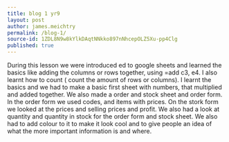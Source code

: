 ```yaml
---
title: blog 1 yr9
layout: post
author: james.meichtry
permalink: /blog-1/
source-id: 1ZDL8N9w8kYlkDAqtNNkko897nNhcepOLZ5Xu-pp4Clg
published: true
---
```

During this lesson we were introduced ed to google sheets and learned the basics like adding the columns or rows together, using  =add c3, e4. I also learnt how to count ( count the amount of rows or columns). I learnt the basics and we had to make a basic first sheet with numbers, that multiplied and added together. We also made a order and stock sheet and order form. In the order form we used codes, and items with prices. On the stork form we looked at the prices and selling prices and profit. We also had a look at quantity and quantity in stock for the order form and stock sheet. We also had to add colour to it to make it look cool and to give people an idea of what the more important information is and where.   

